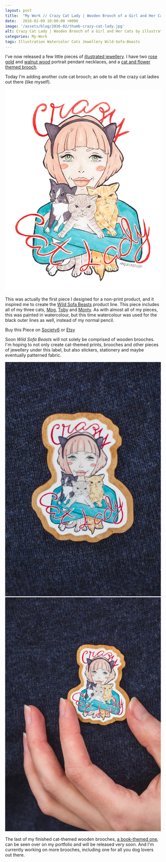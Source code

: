 ```yaml
---
layout: post
title:  "My Work // Crazy Cat Lady | Wooden Brooch of a Girl and Her Cats"
date:   2016-02-09 10:00:00 +0000
image: '/assets/blog/2016-02/thumb-crazy-cat-lady.jpg'
alt: Crazy Cat Lady | Wooden Brooch of a Girl and Her Cats by illustrator / artist Karen Muray of A Rose Cast
categories: My-Work
tags: Illustration Watercolor Cats Jewellery Wild-Sofa-Beasts
---
```


<p class="intro">I've now released a few little pieces of  <a href="https://www.etsy.com/shop/ARoseCast?section_id=18187909" title="Illustrated jewellery on A Rose Cast's Etsy store">illustrated jewellery</a>. I have two <a href="https://www.etsy.com/listing/257926790/rose-gold-walnut-wood-pendant-necklace" title="Illustrated jewellery on A Rose Cast's Etsy store">rose gold</a> and <a href="https://www.etsy.com/listing/257821751/rose-gold-walnut-wood-pendant-necklace" title="Illustrated jewellery on A Rose Cast's Etsy store">walnut wood</a> portrait pendant necklaces, and a <a href="https://www.etsy.com/listing/257820045/walnut-wood-brooch-with-illustration-of" title="Illustrated jewellery on A Rose Cast's Etsy store">cat and flower themed brooch</a>.</p>

Today I'm adding another cute cat brooch; an ode to all the crazy cat ladies out there (like myself).

![Crazy Cat - Lady Wooden Brooch of a Girl and Her Cats by illustrator / artist Karen Muray of A Rose Cast](/assets/folio/wsb/illustration-crazy-cat-lady.jpg "Crazy Cat - Lady Wooden Brooch of a Girl and Her Cats by illustrator / artist Karen Muray of A Rose Cast")

This was actually the first piece I designed for a non-print product, and it inspired me to create the <a href="/tag/Wild-Sofa-Beasts/" title="See Other Wild Sofa Beasts Products">Wild Sofa Beasts</a> product line. This piece includes all of my three cats, <a href="https://www.instagram.com/p/_bgRcIGFT7/" title="A photo of Mog on my Instagram">Mog</a>, <a href="https://www.instagram.com/p/8nSfiJmFWm/" title="A photo of Toby on my Instagram">Toby</a> and <a href="https://www.instagram.com/p/_JysW9GFdo/" title="A photo of Month on my Instagram">Monty</a>. As with almost all of my pieces, this was painted in watercolour, but this time watercolour was used for the black outer lines as well, instead of my normal pencil.

<div class="highlight">
  <p>Buy <span class="the">this</span> Piece <span class="the">on</span>
    <a href="https://society6.com/product/pink-haired-crazy-cat-lady-with-her-3-cats_print#1=45" title="Buy the Crazy Cat Lady | Wooden Brooch of a Girl and Her Cats on the A Rose Cast Society6 store">Society6</a>
    <span class="the">or</span>
    <a href="https://www.etsy.com/listing/257819325/walnut-wood-brooch-with-an-illustration" title="Buy the Crazy Cat Lady | Wooden Brooch of a Girl and Her Cats on the A Rose Cast Etsy store">Etsy</a>
  </p>
</div>

Soon <em>Wild Sofa Beasts</em> will not solely be comprised of wooden brooches. I'm hoping to not only create cat-themed prints, brooches and other pieces of jewellery under this label, but also stickers, stationery and maybe eventually patterned fabric.

<div class="row">
	<div class="col-md-6">
		<a href="https://www.etsy.com/listing/257819325/walnut-wood-brooch-with-an-illustration" title="Buy the Crazy Cat Lady | Wooden Brooch of a Girl and Her Cats on the A Rose Cast on Etsy"><img src="/assets/blog/2016-02/crazy-cat-lady-wooden-brooch.jpg" alt="Crazy Cat Lady | Wooden Brooch of a Girl and Her Cats"></a>
	</div>
	<div class="col-md-6">
		<a href="https://www.etsy.com/listing/257819325/walnut-wood-brooch-with-an-illustration" title="Buy the Crazy Cat Lady | Wooden Brooch of a Girl and Her Cats on the A Rose Cast on Etsy"><img src="/assets/folio/wsb/wooden-brooch-crazy-cat-lady.jpg" alt="Crazy Cat Lady | Wooden Brooch of a Girl and Her Cats"></a>
	</div>
</div>

The last of my finished cat-themed wooden brooches, <a href="/project/illustration-wild-sofa-beasts.html" title="See the other cat-themed wooden brooches, the last if which is due to be released soon">a book-themed one</a>, can be seen over on my portfolio and will be released very soon. And I'm currently working on more brooches, including one for all you dog lovers out there.